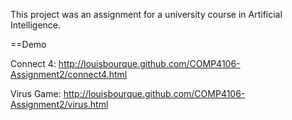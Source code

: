 This project was an assignment for a university course in Artificial Intelligence.

==Demo

Connect 4:
http://louisbourque.github.com/COMP4106-Assignment2/connect4.html

Virus Game:
http://louisbourque.github.com/COMP4106-Assignment2/virus.html